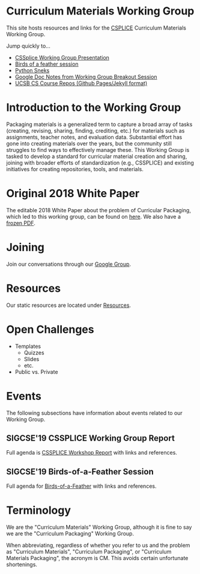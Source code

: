 # Curriculum Materials Working Group

This site hosts resources and links for the [CSPLICE](https://cssplice.github.io/) Curriculum Materials Working Group.

Jump quickly to...

* [CSSplice Working Group Presentation](presentations/sigcse19/cssplice_working-group-report.md)
* [Birds of a feather session](presentations/sigcse19/cssplice_birds-of-a-feather.md)
* [Python Sneks](https://acbart.github.io/python-sneks/)
* [Google Doc Notes from Working Group Breakout Session](https://docs.google.com/document/d/1CUNT_KNSR_mASeIos9iM_deefqw3ZeN1sOJUsjfdOmk/edit?usp=sharing)
* [UCSB CS Course Repos (Github Pages/Jekyll format)](https://ucsb-cs-course-repos.github.io/)


# Introduction to the Working Group

Packaging materials is a generalized term to capture a broad array of tasks (creating,
revising, sharing, finding, crediting, etc.) for materials such as assignments, teacher notes, and
evaluation data. Substantial effort has gone into creating materials over the years, but the
community still struggles to find ways to effectively manage these. This Working Group is tasked
to develop a standard for curricular material creation and sharing, joining with broader
efforts of standardization (e.g., CSSPLICE) and existing initiatives
for creating repositories, tools, and materials.

# Original 2018 White Paper

The editable 2018 White Paper about the problem of Curricular Packaging, which led to this working group, can be found on [here](https://docs.google.com/document/d/1gvbfjz4_at1fmAUfR02dOP1WycM63iV_jML-osnQT9c/edit). We also have a [frozen PDF](resources/Curriculum%20Format%20White%20Paper.pdf).

# Joining

Join our conversations through our [Google Group](https://groups.google.com/forum/#!forum/cssplice-curriculum-packaging-working-group).

# Resources

Our static resources are located under [Resources](resources/resources.md).

# Open Challenges

* Templates
  * Quizzes
  * Slides
  * etc.
* Public vs. Private


# Events

The following subsections have information about events related to our Working Group.
      
## SIGCSE'19 CSSPLICE Working Group Report

Full agenda is [CSSPLICE Workshop Report](presentations/sigcse19/cssplice_working-group-report.md) with links and references.

## SIGCSE'19 Birds-of-a-Feather Session

Full agenda for [Birds-of-a-Feather](presentations/sigcse19/cssplice_birds-of-a-feather.md) with links and references.

# Terminology

We are the "Curriculum Materials" Working Group, although it is fine to say we are the "Curriculum Packaging" Working Group.

When abbreviating, regardless of whether you refer to us and the problem as "Curriculum Materials", "Curriculum Packaging", or "Curriculum Materials Packaging", the acronym is CM. This avoids certain unfortunate shortenings. 
